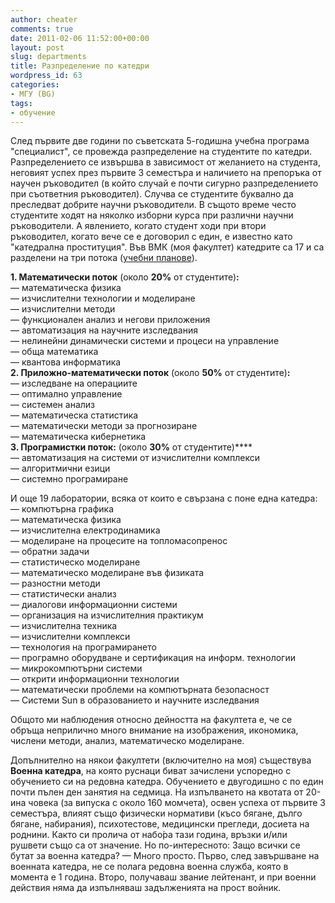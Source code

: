 ```yaml
---
author: cheater
comments: true
date: 2011-02-06 11:52:00+00:00
layout: post
slug: departments
title: Разпределение по катедри
wordpress_id: 63
categories:
- МГУ (BG)
tags:
- обучение
---
```


След първите две години по съветската 5-годишна учебна програма "специалист", се провежда разпределение на студентите по катедри. Разпределението се извършва в зависимост от желанието на студента, неговият успех през първите 3 семестъра и наличието на препоръка от научен ръководител (в който случай е почти сигурно разпределението при съответния ръководител). Случва се студентите буквално да преследват добрите научни ръководители. В същото време често студентите ходят на няколко изборни курса при различни научни ръководители. А явлението, когато студент ходи при втори ръководител, когато вече се е договорил с един, е известно като "катедрална проституция". Във ВМК (моя факултет) катедрите са 17 и са разделени на три потока ([учебни планове](http://cs.msu.ru/studies/study_plans.html)).  
<!-- more -->  
**1. Математически поток** (около **20%** от студентите)**:**  
— математическа физика  
— изчислителни технологии и моделиране  
— изчислителни методи  
— функционален анализ и негови приложения  
— автоматизация на научните изследвания  
— нелинейни динамически системи и процеси на управление  
— обща математика  
— квантова информатика  
**2. Приложно-математически поток** (около **50%** от студентите)**:**  
— изследване на операциите  
— оптимално управление  
— системен анализ  
— математическа статистика  
— математически методи за прогнозиране  
— математическа кибернетика  
**3. Програмистки поток:** (около **30%** от студентите)****  
— автоматизация на системи от изчислителни комплекси  
— алгоритмични езици  
— системно програмиране  
  
И още 19 лаборатории, всяка от които е свързана с поне една катедра:  
— компютърна графика  
— математическа физика  
— изчислителна електродинамика  
— моделиране на процесите на топломасопренос  
— обратни задачи  
— статистическо моделиране  
— математическо моделиране във физиката  
— разностни методи  
— статистически анализ  
— диалогови информационни системи  
— организация на изчислителния практикум  
— изчислителна техника  
— изчислителни комплекси  
— технология на програмирането  
— програмно оборудване и сертификация на информ. технологии  
— микрокомпютърни системи  
— открити информационни технологии  
— математически проблеми на компютърната безопасност  
— Системи Sun в образованието и научните изследвания  
  
Общото ми наблюдения относно дейността на факултета е, че се обръща неприлично много внимание на изображения, икономика, числени методи, анализ, математическо моделиране.  
  
Допълнително на някои факултети (включително на моя) съществува **Военна катедра**, на която руснаци биват зачислени успоредно с обучението си на редовна катедра. Обучението е двугодишно с по един почти пълен ден занятия на седмица. На изпълването на квотата от 20-ина човека (за випуска с около 160 момчета), освен успеха от първите 3 семестъра, влияят също физически нормативи (късо бягане, дълго бягане, набирания), психотестове, медицински прегледи, досиета на роднини. Както си пролича от набо́ра тази година, връзки и/или рушвети също са от значение. Но по-интересното: Защо всички се бутат за военна катедра? — Много просто. Първо, след завършване на военната катедра, не се полага редовна военна служба, която в момента е 1 година. Второ, получаваш звание лейтенант, и при военни действия няма да изпълняваш задълженията на прост войник.  

